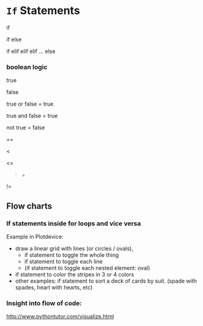 # `If` Statements

if

if else

if elif elif elif ... else


### boolean logic

true

false

true or false = true

true and false = true

not true = false

==

<

<=

>

>=

!=

## Flow charts

### If statements inside for loops and vice versa

Example in Plotdevice:
- draw a linear grid with lines (or circles / ovals),
    - if statement to toggle the whole thing
    - if statement to toggle each line
    - (if statement to toggle each nested element: oval)
- if statement to color the stripes in 3 or 4 colors
- other examples: if statement to sort a deck of cards by suit. (spade with spades, heart with hearts, etc)

### Insight into flow of code:

http://www.pythontutor.com/visualize.html
    
